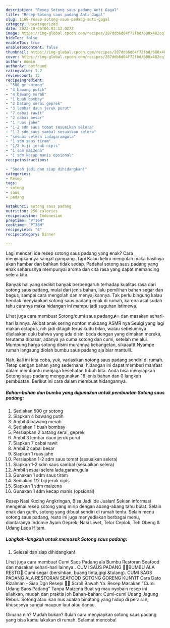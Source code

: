 ```yaml
---
description: "Resep Sotong saus padang Anti Gagal"
title: "Resep Sotong saus padang Anti Gagal"
slug: 1169-resep-sotong-saus-padang-anti-gagal
category: Uncategorized
date: 2022-10-06T06:03:13.027Z
image: https://img-global.cpcdn.com/recipes/287ddb6d04f72fbd/680x482cq70/sotong-saus-padang-foto-resep-utama.jpg
hideToc: false
enableToc: true
enableTocContent: false
thumbnail: https://img-global.cpcdn.com/recipes/287ddb6d04f72fbd/680x482cq70/sotong-saus-padang-foto-resep-utama.jpg
cover: https://img-global.cpcdn.com/recipes/287ddb6d04f72fbd/680x482cq70/sotong-saus-padang-foto-resep-utama.jpg
author: Admin
authorAv: notfound
ratingvalue: 3.2
reviewcount: 12
recipeingredient:
- "500 gr sotong"
- "4 bawang putih"
- "4 bawang merah"
- "1 buah bombay"
- "2 batang serai geprek"
- "3 lembar daun jeruk purut"
- "7 cabai rawit"
- "2 cabai besar"
- "1 ruas jahe"
- "1-2 sdm saus tomat sesuaikan selera"
- "1-2 sdm saus sambal sesuaikan selera"
- "sesuai selera ladagaramgula"
- "1 sdm saus tiram"
- "1/2 biji jeruk nipis"
- "1 sdm maizena"
- "1 sdm kecap manis opsional"
recipeinstructions:

- "Sudah jadi dan siap dihidangkan!"
categories:
- Resep
tags:
- sotong
- saus
- padang

katakunci: sotong saus padang 
nutrition: 256 calories
recipecuisine: Indonesian
preptime: "PT16M"
cooktime: "PT38M"
recipeyield: "4"
recipecategory: Dinner

---
```



Lagi mencari ide resep sotong saus padang yang enak? Cara menyiapkannya sangat gampang. Tapi Kalau keliru mengolah maka hasilnya akan hambar dan bahkan tidak sedap. Padahal sotong saus padang yang enak seharusnya mempunyai aroma dan cita rasa yang dapat memancing selera kita.


Banyak hal yang sedikit banyak berpengaruh terhadap kualitas rasa dari sotong saus padang, mulai dari jenis bahan, lalu pemilihan bahan segar dan bagus, sampai cara mengolah dan menyajikannya. Tak perlu bingung kalau hendak menyiapkan sotong saus padang enak di rumah, karena asal sudah tahu caranya maka hidangan ini mampu jadi suguhan istimewa.

Lihat juga cara membuat Sotong/cumi saus padang🌶️🔥 dan masakan sehari-hari lainnya. Akibat anak sering nonton mukbang ASMR nya Seulgi yang lagi makan octopus, nih jadi ditagih terus kudu bikin, walau sebelumnya dijelaskan dulu bahwa yang ada disini beda dengan yang dimakan mereka, terutama dipasar, adanya ya cuma sotong dan cumi, setelah melalui. Mumpung harga sotong disini murahnya kebangetan, sikaaattt Nyampe rumah langsung diolah bumbu saus padang aja biar mantulll.


Nah, kali ini kita coba, yuk, variasikan sotong saus padang sendiri di rumah. Tetap dengan bahan yang sederhana, hidangan ini dapat memberi manfaat dalam membantu menjaga kesehatan tubuh kita. Anda bisa menyiapkan Sotong saus padang menggunakan 16 jenis bahan dan 0 langkah pembuatan. Berikut ini cara dalam membuat hidangannya.

<!--inarticleads1-->

##### Bahan-bahan dan bumbu yang digunakan untuk pembuatan Sotong saus padang:

1. Sediakan 500 gr sotong
1. Siapkan 4 bawang putih
1. Ambil 4 bawang merah
1. Sediakan 1 buah bombay
1. Persiapkan 2 batang serai, geprek
1. Ambil 3 lembar daun jeruk purut
1. Siapkan 7 cabai rawit
1. Ambil 2 cabai besar
1. Siapkan 1 ruas jahe
1. Persiapkan 1-2 sdm saus tomat (sesuaikan selera)
1. Siapkan 1-2 sdm saus sambal (sesuaikan selera)
1. Ambil sesuai selera lada,garam,gula
1. Gunakan 1 sdm saus tiram
1. Sediakan 1/2 biji jeruk nipis
1. Siapkan 1 sdm maizena
1. Gunakan 1 sdm kecap manis (opsional)


Resep Nasi Kucing Angkringan, Bisa Jadi Ide Jualan! Sekian informasi mengenai resep sotong yang mirip dengan abang-abang tahu bulat. Selain enak dan gurih, sotong yang dibuat sendiri di rumah tentu. Selain menu sotong saus padang, resto ini juga menyediakan berbagai menu, diantaranya Indomie Ayam Geprek, Nasi Liwet, Telor Ceplok, Teh Obeng &amp; Udang Lada Hitam. 

<!--inarticleads2-->

##### Langkah-langkah untuk memasak Sotong saus padang:


1. Selesai dan siap dihidangkan!

Lihat juga cara membuat Cumi Saos Padang ala Bumbu Restoran Seafood dan masakan sehari-hari lainnya.. CUMI SAUS PADANG 🦑🦪BUMBU ALA RESTO🤤 Cumi segar (bersihkan, buang tinta,gigi &amp;tulang). CUMI SAOS PADANG ALA RESTORAN SEAFOOD SOTONG GORENG KUNYIT Cara Dato Rizalman - Siap Dgn Resepi 👍🏻 Scroll Bawah Ya. Resep Masakan &#34;Cumi Udang Saos Padang&#34; Tanpa Maizena Buat yg mau nyobain resep ini silahkan, mudah dan praktis loh Bahan-bahan: Cumi-cumi Udang Jagung Rebus. Sotong atau ikan nus adalah binatang yang hidup di perairan, khususnya sungai maupun laut atau danau. 

Gimana nih? Mudah bukan? Itulah cara menyiapkan sotong saus padang yang bisa kamu lakukan di rumah. Selamat mencoba!
